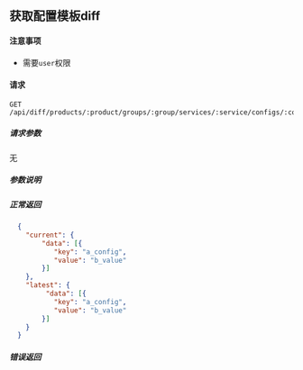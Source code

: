 ## 获取配置模板diff

#### 注意事项

- 需要`user`权限

#### 请求

```
GET /api/diff/products/:product/groups/:group/services/:service/configs/:config
```

##### 请求参数

无

##### 参数说明
  
##### 正常返回
```json
  {
    "current": {
        "data": [{
           "key": "a_config",
           "value": "b_value"
        }]   
    },
    "latest": {
         "data": [{
           "key": "a_config",
           "value": "b_value"
        }]
    }
  }
```




##### 错误返回
